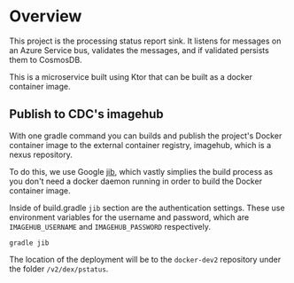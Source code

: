 # Overview
This project is the processing status report sink.  It listens for messages on an Azure Service bus, validates the messages, and if validated persists them to CosmosDB.

This is a microservice built using Ktor that can be built as a docker container image.

## Publish to CDC's imagehub
With one gradle command you can builds and publish the project's Docker container image to the external container registry, imagehub, which is a nexus repository.

To do this, we use Google [jib](https://cloud.google.com/java/getting-started/jib), which vastly simplies the build process as you don't need a docker daemon running in order to build the Docker container image.

Inside of build.gradle `jib` section are the authentication settings.  These use environment variables for the username and password, which are `IMAGEHUB_USERNAME` and `IMAGEHUB_PASSWORD` respectively.
```commandline
gradle jib
```
The location of the deployment will be to the `docker-dev2` repository under the folder `/v2/dex/pstatus`. 